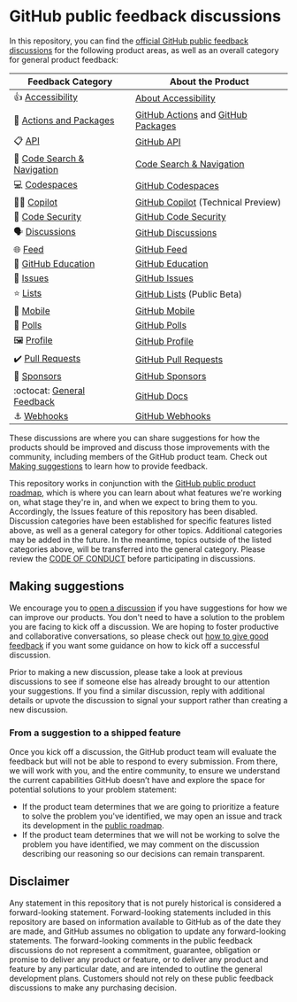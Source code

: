 # GitHub public feedback discussions

In this repository, you can find the [official GitHub public feedback discussions](https://github.com/github-community/community/discussions) for the following product areas, as well as an overall category for general product feedback:

| **Feedback Category** | **About the Product** 	|
|---	|---	|
| 👍  [Accessibility](https://github.com/github-community/community/discussions/categories/accessibility) 	| [About Accessibility](https://docs.github.com/en/account-and-profile/setting-up-and-managing-your-personal-account-on-github/managing-personal-account-settings/managing-accessibility-settings#about-accessibility-settings) |
| 🚢  [Actions and Packages](https://github.com/github-community/community/discussions/categories/actions-and-packages) 	| [GitHub Actions](https://github.com/features/actions) and [GitHub Packages](https://github.com/features/packages) |
| 📋  [API](https://github.com/github-community/community/discussions/categories/api) 	| [GitHub API](https://docs.github.com/en/rest) |
| 🔎  [Code Search & Navigation](https://github.com/github-community/community/discussions/categories/code-search-and-navigation) 	| [Code Search & Navigation](https://cs.github.com/about) 	|
| 💻  [Codespaces](https://github.com/github-community/community/discussions/categories/codespaces) 	| [GitHub Codespaces](https://github.com/features/codespaces) 	|
| 👩‍✈️  [Copilot](https://github.com/github-community/community/discussions/categories/copilot)   	| [GitHub Copilot](https://copilot.github.com/) (Technical Preview) 	|
| 🤖  [Code Security](https://github.com/github-community/community/discussions/categories/code-security) 	| [GitHub Code Security](https://github.com/features/security) 	|
| 🗣️  [Discussions](https://github.com/github-community/community/discussions/categories/discussions)  	| [GitHub Discussions](https://docs.github.com/en/discussions) 	|
| 🌐  [Feed](https://github.com/github-community/community/discussions/categories/feed)  	| [GitHub Feed](https://github.blog/2022-03-22-improving-your-github-feed/) 	|
| 🎒  [GitHub Education](https://github.com/github-community/community/discussions/categories/github-education)  	| [GitHub Education](https://education.github.com/) 	|
| 🐙  [Issues](https://github.com/github-community/community/discussions/categories/issues) 	| [GitHub Issues](https://github.com/features/issues) 	|
| ⭐  [Lists](https://github.com/github-community/community/discussions/categories/lists) 	| [GitHub Lists](https://docs.github.com/en/get-started/exploring-projects-on-github/saving-repositories-with-stars#organizing-starred-repositories-with-lists) (Public Beta) 	|
| 📱  [Mobile](https://github.com/github-community/community/discussions/categories/mobile) 	| [GitHub Mobile](https://github.com/mobile) 	|
  📶  [Polls](https://github.com/github-community/community/discussions/categories/polls)  	| [GitHub Polls](https://docs.github.com/en/account-and-profile/setting-up-and-managing-your-github-profile/customizing-your-profile/about-your-profile) 	|
|  🖼️  [Profile](https://github.com/github-community/community/discussions/categories/profile)  	| [GitHub Profile](https://docs.github.com/en/account-and-profile/setting-up-and-managing-your-github-profile/customizing-your-profile/about-your-profile) 	|
| ✔️  [Pull Requests](https://github.com/github-community/community/discussions/categories/pull-requests) 	| [GitHub Pull Requests](https://docs.github.com/en/github/collaborating-with-pull-requests/proposing-changes-to-your-work-with-pull-requests/about-pull-requests) 	|
|  💖  [Sponsors](https://github.com/github-community/community/discussions/categories/sponsors) 	| [GitHub Sponsors](https://github.com/sponsors) 	|
| :octocat:  [General Feedback](https://github.com/github-community/community/discussions/categories/general) 	| [GitHub Docs](https://docs.github.com/en) |
| ⚓ [Webhooks](https://github.com/github-community/community/discussions/categories/webhooks) 	| [GitHub Webhooks](https://docs.github.com/en/developers/webhooks-and-events/webhooks/about-webhooks) |

These discussions are where you can share suggestions for how the products should be improved and discuss those improvements with the community, including members of the GitHub product team. Check out [Making suggestions](#making-suggestions) to learn how to provide feedback.

This repository works in conjunction with the [GitHub public product roadmap](https://github.com/github/roadmap), which is where you can learn about what features we're working on, what stage they're in, and when we expect to bring them to you. Accordingly, the Issues feature of this repository has been disabled. Discussion categories have been established for specific features listed above, as well as a general category for other topics. Additional categories may be added in the future. In the meantime, topics outside of the listed categories above, will be transferred into the general category. Please review the [CODE OF CONDUCT](https://docs.github.com/en/site-policy/github-terms/github-community-forum-code-of-conduct) before participating in discussions.

## Making suggestions

We encourage you to [open a discussion](https://github.com/github-community/community/) if you have suggestions for how we can improve our products. You don't need to have a solution to the problem you are facing to kick off a discussion. We are hoping to foster productive and collaborative conversations, so please check out [how to give good feedback](https://github.com/github-community/community/discussions/1) if you want some guidance on how to kick off a successful discussion.

Prior to making a new discussion, please take a look at previous discussions to see if someone else has already brought to our attention your suggestions. If you find a similar discussion, reply with additional details or upvote the discussion to signal your support rather than creating a new discussion.

### From a suggestion to a shipped feature

Once you kick off a discussion, the GitHub product team will evaluate the feedback but will not be able to respond to every submission. From there, we will work with you, and the entire community, to ensure we understand the current capabilities GitHub doesn’t have and explore the space for potential solutions to your problem statement:

- If the product team determines that we are going to prioritize a feature to solve the problem you've identified, we may open an issue and track its development in the [public roadmap](https://github.com/github/roadmap).
- If the product team determines that we will not be working to solve the problem you have identified, we may comment on the discussion describing our reasoning so our decisions can remain transparent.

## Disclaimer

Any statement in this repository that is not purely historical is considered a forward-looking statement. Forward-looking statements included in this repository are based on information available to GitHub as of the date they are made, and GitHub assumes no obligation to update any forward-looking statements. The forward-looking comments in the public feedback discussions do not represent a commitment, guarantee, obligation or promise to deliver any product or feature, or to deliver any product and feature by any particular date, and are intended to outline the general development plans. Customers should not rely on these public feedback discussions to make any purchasing decision.
